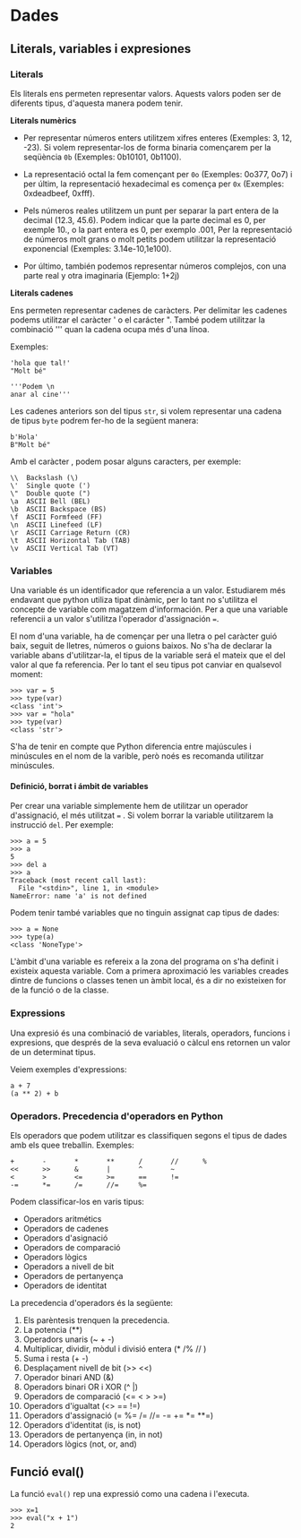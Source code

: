 # Dades

## Literals, variables i expresiones

### Literals

Els literals ens permeten representar valors. Aquests valors poden ser de diferents tipus, d'aquesta manera podem tenir.

**Literals numèrics**

* Per representar números enters utilitzem xifres enteres (Exemples: 3, 12, -23). Si volem representar-los de forma binaria començarem per la seqüència `0b` (Exemples: 0b10101, 0b1100). 
  
* La representació octal la fem començant per `0o` (Exemples: 0o377, 0o7) i per últim, la representació hexadecimal es comença per `0x` (Exemples: 0xdeadbeef, 0xfff).

* Pels números reales utilitzem un punt per separar la part entera de la decimal (12.3, 45.6). Podem indicar que la parte decimal es 0, per exemple 10., o la part entera es 0, per exemplo .001, Per la representació de números molt grans o molt petits podem utilitzar la representació exponencial (Exemples: 3.14e-10,1e100).

* Por último, también podemos representar números complejos, con una parte real y otra imaginaria (Ejemplo: 1+2j)

**Literals cadenes**

Ens permeten representar cadenes de caràcters. Per delimitar les cadenes podems utilitzar el caràcter ' o el carácter ". També podem utilitzar la combinació ''' quan la cadena ocupa més d'una línoa. 

Exemples:

	'hola que tal!'
	"Molt bé"

	'''Podem \n
	anar al cine'''

Les cadenes anteriors son del tipus `str`, si volem representar una cadena de tipus `byte` podrem fer-ho de la següent manera:

	b'Hola'
	B"Molt bé"

Amb el caràcter \, podem posar alguns caracters, per exemple:

	\\ 	Backslash (\) 	 
	\' 	Single quote (') 	 
	\" 	Double quote (") 	 
	\a 	ASCII Bell (BEL) 	 
	\b 	ASCII Backspace (BS) 	 
	\f 	ASCII Formfeed (FF) 	 
	\n 	ASCII Linefeed (LF) 	 
	\r 	ASCII Carriage Return (CR) 	 
	\t 	ASCII Horizontal Tab (TAB) 	 
	\v 	ASCII Vertical Tab (VT)


### Variables

Una variable és un identificador que referencia a un valor. Estudiarem més endavant que python utiliza tipat dinàmic, per lo tant no s'utilitza el concepte de variable com magatzem d'información. Per a  que una variable referencii a un valor s'utilitza l'operador d'assignación `=`.

El nom d'una variable, ha de començar per una lletra o pel caràcter guió baix, seguit de lletres, números o guions baixos. No s'ha de declarar la variable abans d'utilitzar-la, el tipus de la variable será el mateix que el del valor al que fa referencia. Per lo tant el seu tipus pot canviar en qualsevol moment:

	>>> var = 5
	>>> type(var)
	<class 'int'>
	>>> var = "hola"
	>>> type(var)
	<class 'str'>

S'ha de tenir en compte que Python diferencia entre majúscules i minúscules en el nom de la varible, però noés es recomanda utilitzar minúscules.

#### Definició, borrat i ámbit de variables

Per crear una variable simplemente hem de utilitzar un operador d'assignació, el més utilitzat `=` . Si volem borrar la variable utilitzarem la instrucció `del`. Per exemple:

	>>> a = 5
	>>> a
	5
	>>> del a
	>>> a
	Traceback (most recent call last):
	  File "<stdin>", line 1, in <module>
	NameError: name 'a' is not defined

Podem tenir també variables que no tinguin assignat cap tipus de dades:

	>>> a = None
	>>> type(a)
	<class 'NoneType'>

L'àmbit d'una variable es refereix a la zona del programa on s'ha definit i existeix aquesta variable. Com a primera aproximació les variables creades dintre de funcions o classes tenen un àmbit local, és a dir no existeixen for de la funció o de la classe.


### Expressions

Una expresió és una combinació de variables, literals, operadors, funcions i expresions, que després de la seva evaluació o càlcul ens retornen un valor de un determinat tipus. 

Veiem exemples d'expressions:

	a + 7
	(a ** 2) + b


### Operadors. Precedencia d'operadors en Python

Els operadors que podem utilitzar es classifiquen segons el tipus de dades amb els quee treballin. Exemples:

	+       -       *       **      /       //      %
	<<      >>      &       |       ^       ~
	<       >       <=      >=      ==      !=
	-=      *=      /=      //=     %=

Podem classificar-los en varis tipus:

* Operadors aritmétics
* Operadors de cadenes
* Operadors d'asignació
* Operadors de comparació
* Operadors lògics
* Operadors a nivell de bit
* Operadors de pertanyença
* Operadors de identitat

La precedencia d'operadors és la següente:

1. Els parèntesis trenquen la precedencia.
2. La potencia (**)
3. Operadors unaris (~ + -)
4. Multiplicar, dividir, mòdul i divisió entera (* /% // )
5. Suma i resta (+ -)
6. Desplaçament nivell de bit (>> <<)
7. Operador binari AND (&)
8. Operadors binari OR i XOR (^ |)
9. Operadors de comparació (<= < > >=)
10. Operadors d'igualtat (<> == !=)
11. Operadors d'assignació (= %= /= //= -= += *= **=)
12. Operadors d'identitat (is, is not)
13. Operadors de pertanyença (in, in not)
14. Operadors lògics (not, or, and)

## Funció eval()

La funció `eval()` rep una expressió como una cadena i l'executa.

	>>> x=1
	>>> eval("x + 1")
	2
